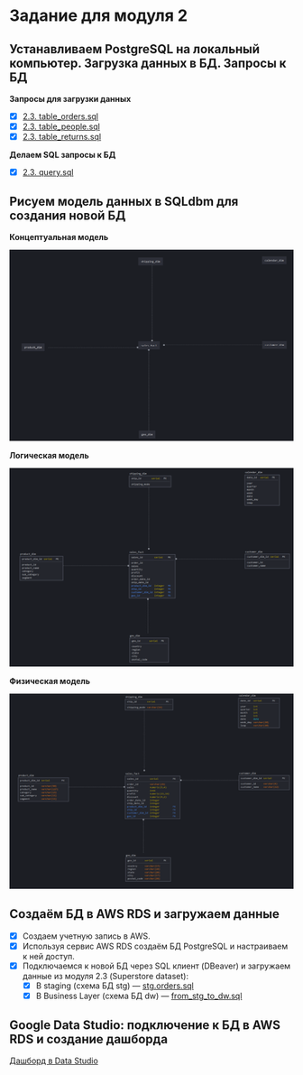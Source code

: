 # Задание для модуля 2

## Устанавливаем PostgreSQL на локальный компьютер. Загрузка данных в БД. Запросы к БД

**Запросы для загрузки данных**

- [x] [2.3. table_orders.sql](https://github.com/a2say/DE-101/blob/main/Module02/2.3.%20table_orders.sql)
- [x] [2.3. table_people.sql](https://github.com/a2say/DE-101/blob/main/Module02/2.3.%20table_people.sql)
- [x] [2.3. table_returns.sql](https://github.com/a2say/DE-101/blob/main/Module02/2.3.%20table_returns.sql)

**Делаем SQL запросы к БД**

- [x] [2.3. query.sql](https://github.com/a2say/DE-101/blob/main/Module02/2.3.%20query.sql)

## Рисуем модель данных в SQLdbm для создания новой БД

**Концептуальная модель**

![Концептуальная модель](https://github.com/a2say/DE-101/blob/main/Module02/2.4.%20Conceptual_model.png)

**Логическая модель**

![Логическая модель](https://github.com/a2say/DE-101/blob/main/Module02/2.4.%20Logical%20model.png)

**Физическая модель**

![Физическая модель](https://github.com/a2say/DE-101/blob/main/Module02/2.4.%20Physical%20model.png)

## Создаём БД в AWS RDS и загружаем данные

- [x] Создаем учетную запись в AWS.
- [x] Используя сервис AWS RDS создаём БД PostgreSQL и настраиваем к ней доступ.
- [x] Подключаемся к новой БД через SQL клиент (DBeaver) и загружаем данные из модуля 2.3 (Superstore dataset):
  - [x] В staging (схема БД stg) — [stg.orders.sql](https://github.com/a2say/DE-101/blob/main/Module02/stg.orders.sql)
  - [x] В Business Layer (схема БД dw) — [from_stg_to_dw.sql](https://github.com/a2say/DE-101/blob/main/Module02/from_stg_to_dw.sql)

## Google Data Studio: подключение к БД в AWS RDS и создание дашборда

[Дашборд в Data Studio](https://datastudio.google.com/reporting/ef9fef9b-5892-434d-8f2c-3214bc23d2be)
